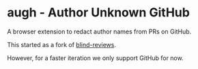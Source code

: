 # augh - Author Unknown GitHub

A browser extension to redact author names from PRs on GitHub.

This started as a fork of
[blind-reviews](https://github.com/zombie/blind-reviews).

However, for a faster iteration we only support GitHub for now.
